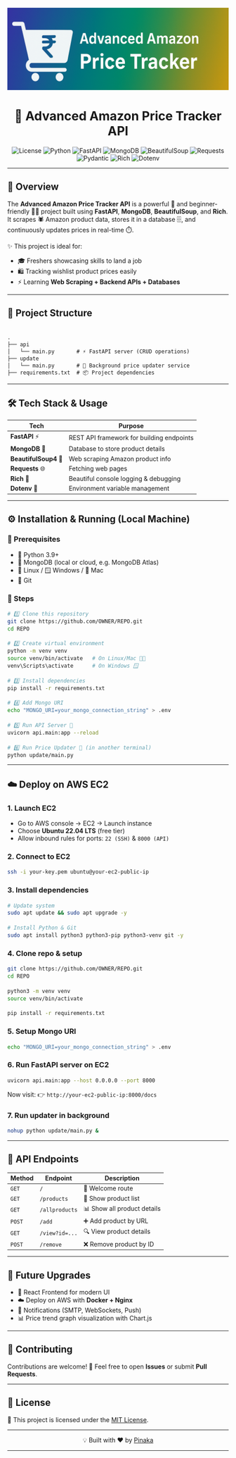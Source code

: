 <!-- COVER IMAGE -->
<p align="center">
  <img src="assets/cover.png" alt="cover image" />
</p>

<!-- PROJECT TITLE -->
<h1 align="center">🛒 Advanced Amazon Price Tracker API</h1>

<!-- BADGES -->
<p align="center">
  <!-- License -->
  <img src="https://img.shields.io/badge/License-MIT-green?style=plastic" alt="License"/>

  <!-- Language -->
  <img src="https://img.shields.io/badge/Python-3.9+-blue?style=plastic&logo=python" alt="Python"/>

  <!-- Framework -->
  <img src="https://img.shields.io/badge/FastAPI-0.116.2-teal?style=plastic&logo=fastapi" alt="FastAPI"/>

  <!-- Database -->
  <img src="https://img.shields.io/badge/MongoDB-4.15.0-darkgreen?style=plastic&logo=mongodb" alt="MongoDB"/>

  <!-- Scraping -->
  <img src="https://img.shields.io/badge/BeautifulSoup-4.13.5-yellowgreen?style=plastic" alt="BeautifulSoup"/>

  <!-- HTTP -->
  <img src="https://img.shields.io/badge/Requests-2.x-orange?style=plastic" alt="Requests"/>

  <!-- Validation -->
  <img src="https://img.shields.io/badge/Pydantic-2.11.9-red?style=plastic" alt="Pydantic"/>

  <!-- Logging -->
  <img src="https://img.shields.io/badge/Rich-13.7.0-purple?style=plastic" alt="Rich"/>

  <!-- Env -->
  <img src="https://img.shields.io/badge/Python--Dotenv-1.0.1-lightgrey?style=plastic" alt="Dotenv"/>
</p>


---

## 🚀 Overview
The **Advanced Amazon Price Tracker API** is a powerful 📡 and beginner-friendly 👩‍💻 project built using **FastAPI**, **MongoDB**, **BeautifulSoup**, and **Rich**.  
It scrapes 🕷️ Amazon product data, stores it in a database 🗄️, and continuously updates prices in real-time ⏱️.

✨ This project is ideal for:  
- 🎓 Freshers showcasing skills to land a job  
- 🛍️ Tracking wishlist product prices easily  
- ⚡ Learning **Web Scraping + Backend APIs + Databases**  

---

## 📂 Project Structure
```

.
├── api
│   └── main.py       # ⚡ FastAPI server (CRUD operations)
├── update
│   └── main.py       # 🔄 Background price updater service
├── requirements.txt  # 📦 Project dependencies

````

---

## 🛠️ Tech Stack & Usage

| Tech        | Purpose |
|-------------|---------|
| **FastAPI** ⚡ | REST API framework for building endpoints |
| **MongoDB** 🍃 | Database to store product details |
| **BeautifulSoup4** 🍲 | Web scraping Amazon product info |
| **Requests** 🌐 | Fetching web pages |
| **Rich** 🎨 | Beautiful console logging & debugging |
| **Dotenv** 🔑 | Environment variable management |

---

## ⚙️ Installation & Running (Local Machine)

### 🔧 Prerequisites
- 🐍 Python 3.9+
- 🍃 MongoDB (local or cloud, e.g. MongoDB Atlas)
- 🐧 Linux / 🪟 Windows / 🍎 Mac
- 🐙 Git

### 📝 Steps

```bash
# 1️⃣ Clone this repository
git clone https://github.com/OWNER/REPO.git
cd REPO

# 2️⃣ Create virtual environment
python -m venv venv
source venv/bin/activate   # On Linux/Mac 🍎🐧
venv\Scripts\activate      # On Windows 🪟

# 3️⃣ Install dependencies
pip install -r requirements.txt

# 4️⃣ Add Mongo URI
echo "MONGO_URI=your_mongo_connection_string" > .env

# 5️⃣ Run API Server 🚀
uvicorn api.main:app --reload

# 6️⃣ Run Price Updater 🔄 (in another terminal)
python update/main.py
````

---

## ☁️ Deploy on AWS EC2

### 1. Launch EC2

* Go to AWS console → EC2 → Launch instance
* Choose **Ubuntu 22.04 LTS** (free tier)
* Allow inbound rules for ports: `22 (SSH)` & `8000 (API)`

### 2. Connect to EC2

```bash
ssh -i your-key.pem ubuntu@your-ec2-public-ip
```

### 3. Install dependencies

```bash
# Update system
sudo apt update && sudo apt upgrade -y

# Install Python & Git
sudo apt install python3 python3-pip python3-venv git -y
```

### 4. Clone repo & setup

```bash
git clone https://github.com/OWNER/REPO.git
cd REPO

python3 -m venv venv
source venv/bin/activate

pip install -r requirements.txt
```

### 5. Setup Mongo URI

```bash
echo "MONGO_URI=your_mongo_connection_string" > .env
```

### 6. Run FastAPI server on EC2

```bash
uvicorn api.main:app --host 0.0.0.0 --port 8000
```

Now visit:
👉 `http://your-ec2-public-ip:8000/docs`

### 7. Run updater in background

```bash
nohup python update/main.py &
```

---

## 📡 API Endpoints

| Method | Endpoint       | Description                 |
| ------ | -------------- | --------------------------- |
| `GET`  | `/`            | 👋 Welcome route            |
| `GET`  | `/products`    | 📃 Show product list        |
| `GET`  | `/allproducts` | 📊 Show all product details |
| `POST` | `/add`         | ➕ Add product by URL        |
| `GET`  | `/view?id=...` | 🔍 View product details     |
| `POST` | `/remove`      | ❌ Remove product by ID      |

---

## 🌱 Future Upgrades

* 🎨 React Frontend for modern UI
* ☁️ Deploy on AWS with **Docker + Nginx**
* 📩 Notifications (SMTP, WebSockets, Push)
* 📊 Price trend graph visualization with Chart.js

---

## 🤝 Contributing

Contributions are welcome! 💌 Feel free to open **Issues** or submit **Pull Requests**.

---

## 📜 License

📄 This project is licensed under the [MIT License](LICENSE).

---

<p align="center">💡 Built with ❤️ by <a href="https://github.com/rax-2">Pinaka</a></p>

---
